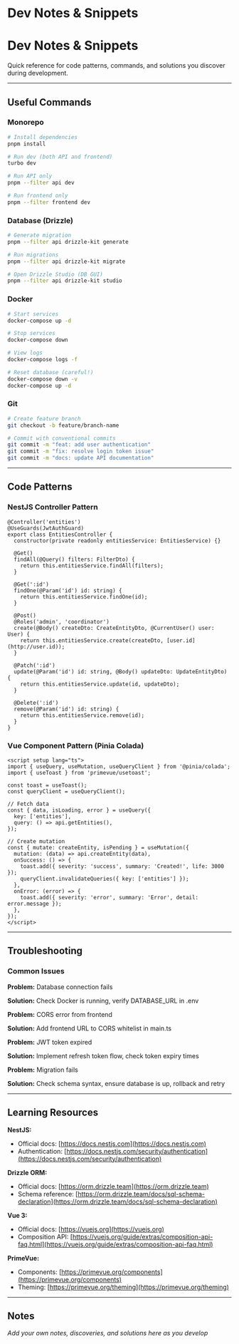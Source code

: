 # Dev Notes & Snippets

# Dev Notes & Snippets

Quick reference for code patterns, commands, and solutions you discover during development.

---

## Useful Commands

### Monorepo

```bash
# Install dependencies
pnpm install

# Run dev (both API and frontend)
turbo dev

# Run API only
pnpm --filter api dev

# Run frontend only
pnpm --filter frontend dev
```

### Database (Drizzle)

```bash
# Generate migration
pnpm --filter api drizzle-kit generate

# Run migrations
pnpm --filter api drizzle-kit migrate

# Open Drizzle Studio (DB GUI)
pnpm --filter api drizzle-kit studio
```

### Docker

```bash
# Start services
docker-compose up -d

# Stop services
docker-compose down

# View logs
docker-compose logs -f

# Reset database (careful!)
docker-compose down -v
docker-compose up -d
```

### Git

```bash
# Create feature branch
git checkout -b feature/branch-name

# Commit with conventional commits
git commit -m "feat: add user authentication"
git commit -m "fix: resolve login token issue"
git commit -m "docs: update API documentation"
```

---

## Code Patterns

### NestJS Controller Pattern

```tsx
@Controller('entities')
@UseGuards(JwtAuthGuard)
export class EntitiesController {
  constructor(private readonly entitiesService: EntitiesService) {}

  @Get()
  findAll(@Query() filters: FilterDto) {
    return this.entitiesService.findAll(filters);
  }

  @Get(':id')
  findOne(@Param('id') id: string) {
    return this.entitiesService.findOne(id);
  }

  @Post()
  @Roles('admin', 'coordinator')
  create(@Body() createDto: CreateEntityDto, @CurrentUser() user: User) {
    return this.entitiesService.create(createDto, [user.id](http://user.id));
  }

  @Patch(':id')
  update(@Param('id') id: string, @Body() updateDto: UpdateEntityDto) {
    return this.entitiesService.update(id, updateDto);
  }

  @Delete(':id')
  remove(@Param('id') id: string) {
    return this.entitiesService.remove(id);
  }
}
```

### Vue Component Pattern (Pinia Colada)

```
<script setup lang="ts">
import { useQuery, useMutation, useQueryClient } from '@pinia/colada';
import { useToast } from 'primevue/usetoast';

const toast = useToast();
const queryClient = useQueryClient();

// Fetch data
const { data, isLoading, error } = useQuery({
  key: ['entities'],
  query: () => api.getEntities(),
});

// Create mutation
const { mutate: createEntity, isPending } = useMutation({
  mutation: (data) => api.createEntity(data),
  onSuccess: () => {
    toast.add({ severity: 'success', summary: 'Created!', life: 3000 });
    queryClient.invalidateQueries({ key: ['entities'] });
  },
  onError: (error) => {
    toast.add({ severity: 'error', summary: 'Error', detail: error.message });
  },
});
</script>
```

---

## Troubleshooting

### Common Issues

**Problem:** Database connection fails

**Solution:** Check Docker is running, verify DATABASE_URL in .env

**Problem:** CORS error from frontend

**Solution:** Add frontend URL to CORS whitelist in main.ts

**Problem:** JWT token expired

**Solution:** Implement refresh token flow, check token expiry times

**Problem:** Migration fails

**Solution:** Check schema syntax, ensure database is up, rollback and retry

---

## Learning Resources

**NestJS:**

- Official docs: [https://docs.nestjs.com](https://docs.nestjs.com)
- Authentication: [https://docs.nestjs.com/security/authentication](https://docs.nestjs.com/security/authentication)

**Drizzle ORM:**

- Official docs: [https://orm.drizzle.team](https://orm.drizzle.team)
- Schema reference: [https://orm.drizzle.team/docs/sql-schema-declaration](https://orm.drizzle.team/docs/sql-schema-declaration)

**Vue 3:**

- Official docs: [https://vuejs.org](https://vuejs.org)
- Composition API: [https://vuejs.org/guide/extras/composition-api-faq.html](https://vuejs.org/guide/extras/composition-api-faq.html)

**PrimeVue:**

- Components: [https://primevue.org/components](https://primevue.org/components)
- Theming: [https://primevue.org/theming](https://primevue.org/theming)

---

## Notes

_Add your own notes, discoveries, and solutions here as you develop_
